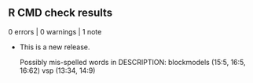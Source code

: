 ## R CMD check results

0 errors | 0 warnings | 1 note

* This is a new release.

   Possibly mis-spelled words in DESCRIPTION:
     blockmodels (15:5, 16:5, 16:62)
     vsp (13:34, 14:9)